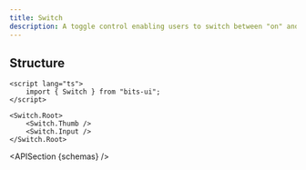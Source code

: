 ```yaml
---
title: Switch
description: A toggle control enabling users to switch between "on" and "off" states.
---
```


<script>
	import { APISection, ComponentPreview, SwitchDemo } from '@/components'
	export let schemas;
</script>

<ComponentPreview name="switch-demo" comp="Switch">

<SwitchDemo slot="preview" />

</ComponentPreview>

## Structure

```svelte
<script lang="ts">
	import { Switch } from "bits-ui";
</script>

<Switch.Root>
	<Switch.Thumb />
	<Switch.Input />
</Switch.Root>
```

<APISection {schemas} />
